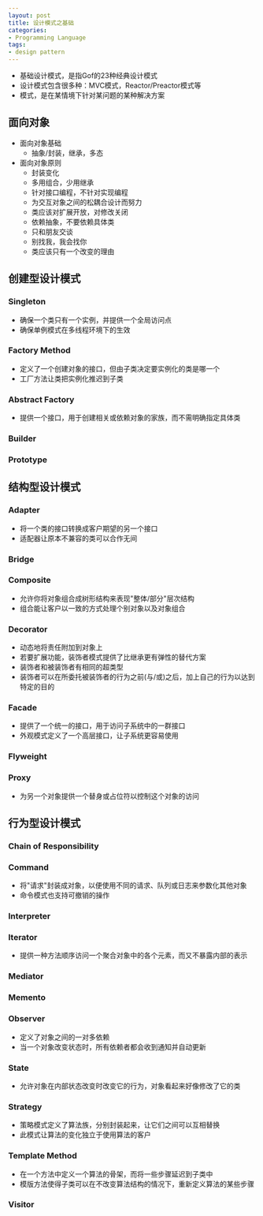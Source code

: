 ```yaml
---
layout: post
title: 设计模式之基础
categories:
- Programming Language
tags:
- design pattern
---
```


- 基础设计模式，是指Gof的23种经典设计模式
- 设计模式包含很多种：MVC模式，Reactor/Preactor模式等
- 模式，是在某情境下针对某问题的某种解决方案

## 面向对象
- 面向对象基础
	- 抽象/封装，继承，多态
- 面向对象原则
	- 封装变化
	- 多用组合，少用继承
	- 针对接口编程，不针对实现编程
	- 为交互对象之间的松耦合设计而努力
	- 类应该对扩展开放，对修改关闭
	- 依赖抽象，不要依赖具体类
	- 只和朋友交谈
	- 别找我，我会找你
	- 类应该只有一个改变的理由


## 创建型设计模式
### Singleton
- 确保一个类只有一个实例，并提供一个全局访问点
- 确保单例模式在多线程环境下的生效

### Factory Method
- 定义了一个创建对象的接口，但由子类决定要实例化的类是哪一个
- 工厂方法让类把实例化推迟到子类

### Abstract Factory
- 提供一个接口，用于创建相关或依赖对象的家族，而不需明确指定具体类

### Builder
### Prototype

## 结构型设计模式
### Adapter
- 将一个类的接口转换成客户期望的另一个接口
- 适配器让原本不兼容的类可以合作无间

### Bridge
### Composite
- 允许你将对象组合成树形结构来表现"整体/部分"层次结构
- 组合能让客户以一致的方式处理个别对象以及对象组合

### Decorator
- 动态地将责任附加到对象上
- 若要扩展功能，装饰者模式提供了比继承更有弹性的替代方案
- 装饰者和被装饰者有相同的超类型
- 装饰者可以在所委托被装饰者的行为之前(与/或)之后，加上自己的行为以达到特定的目的

### Facade
- 提供了一个统一的接口，用于访问子系统中的一群接口
- 外观模式定义了一个高层接口，让子系统更容易使用

### Flyweight
### Proxy
- 为另一个对象提供一个替身或占位符以控制这个对象的访问

## 行为型设计模式
### Chain of Responsibility
### Command
- 将"请求"封装成对象，以便使用不同的请求、队列或日志来参数化其他对象
- 命令模式也支持可撤销的操作

### Interpreter
### Iterator
- 提供一种方法顺序访问一个聚合对象中的各个元素，而又不暴露内部的表示

### Mediator
### Memento
### Observer
- 定义了对象之间的一对多依赖
- 当一个对象改变状态时，所有依赖者都会收到通知并自动更新

### State
- 允许对象在内部状态改变时改变它的行为，对象看起来好像修改了它的类

### Strategy
- 策略模式定义了算法族，分别封装起来，让它们之间可以互相替换
- 此模式让算法的变化独立于使用算法的客户

### Template Method
- 在一个方法中定义一个算法的骨架，而将一些步骤延迟到子类中
- 模版方法使得子类可以在不改变算法结构的情况下，重新定义算法的某些步骤

### Visitor